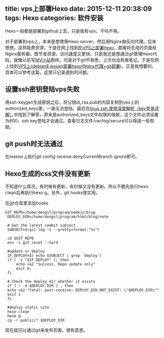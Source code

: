 title: vps上部署Hexo
date: 2015-12-11 20:38:09
tags: Hexo
categories: 软件安装
---
Hexo一般都是部署到github上去，只是我有vps，干吗不用。

对于部署到vps上，本来是想使用Hexo server，然后用Nginx做反向代理。后来想想，这样耗费资源，于是在网上找到[在VPS上部署hexo](http://blog.berry10086.com/Tech/deploy-hexo-to-vps/)，直接将生成的页面给Nginx服务器，既节省资源，访问速度又更快。只是我还是想通过git管理Hexo代码，就像以前写[MV小站](http://lemonbean.info/)那样。可是对于git不熟悉，上次也没有做笔记。于是在网上找到[VPS上(debian8 jessie)部署hexo(Nginx代理+git部署)](http://blog.15-cm.com/2015/06/05/deploy-hexo-on-vps/)，正是我想要的。具体可以参考这篇，这里只记录遇到的问题。

## 设置ssh密钥登陆vps失败
用ssh-keygen生成密钥之后，将公钥id_rsa.pub的内容复制到vps上的authorized_keys里，一直无法登陆。最后在[linux ssh 使用深度解析（key登录详解）](http://blog.lizhigang.net/archives/249)中找到了解答，原来是authorized_keys文件权限的缘故，这个文件必须设置为600，ssh key登陆才会通过。查看日志文件/var/log/secure可以得道一些帮助。

## git push时无法通过
在master上执行git config receive.denyCurrentBranch ignore即可。

## Hexo生成的css文件没有更新
不知道什么情况，有时候有更新，有时候又没有更新。所以干脆先执行hexo clean后再执行hexo g。另外，git hooks很实用。

在git仓库里添加hooks
```
GIT_REPO=/home/dengsl/program/nodejs/blog
 DEPLOY_DIR=/home/dengsl/program/html/blog/note

 # Get the latest commit subject
 SUBJECT=$(git log -1 --pretty=format:"%s")

 cd $GIT_REPO
 env -i git reset --hard

 #update or deploy
 IF_DEPLOY=$( echo $SUBJECT | grep 'deploy')
 if [ -z "$IF_DEPLOY" ]; then
     echo >&2 "Success. Repo update only"
     exit 0;
 fi

 # Check the deploy dir whether it exists
 if [ ! -d $DEPLOY_DIR ] ; then
 echo >&2 "fatal: post-receive: DEPLOY_DIR_NOT_EXIST: \"$DEPLOY_DIR\""
 exit 1
 fi

 #deploy static site
 hexo clean
 hexo g
 cp -r public/* $DEPLOY_DIR
```

现在就可以通过git来发布页面，很有意思。

 
